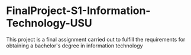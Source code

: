 # FinalProject-S1-Information-Technology-USU
This project is a final assignment carried out to fulfill the requirements for obtaining a bachelor's degree in information technology
